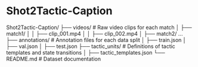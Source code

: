 # Shot2Tactic-Caption

Shot2Tactic-Caption/
├── videos/ # Raw video clips for each match
│ ├── match1/
│ │ ├── clip_001.mp4
│ │ ├── clip_002.mp4
│ ├── match2/ ...
├── annotations/ # Annotation files for each data split
│ ├── train.json
│ ├── val.json
│ ├── test.json
├── tactic_units/ # Definitions of tactic templates and state transitions
│ ├── tactic_templates.json
└── README.md # Dataset documentation
